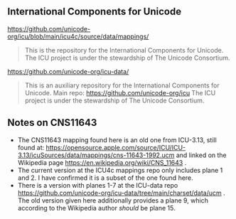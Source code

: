 
International Components for Unicode
------------------------------------

https://github.com/unicode-org/icu/blob/main/icu4c/source/data/mappings/

>This is the repository for the International Components for Unicode. The ICU project is under the stewardship of The Unicode Consortium.

https://github.com/unicode-org/icu-data/

> This is an auxiliary repository for the International Components for Unicode.
> Main repo: https://github.com/unicode-org/icu
> The ICU project is under the stewardship of The Unicode Consortium.


Notes on CNS11643
-----------------

- The CNS11643 mapping found here is an old one from ICU-3.13, still found at:
  https://opensource.apple.com/source/ICU/ICU-3.13/icuSources/data/mappings/cns-11643-1992.ucm
  and linked on the Wikipedia page https://en.wikipedia.org/wiki/CNS_11643 .
- The current version at the ICU4c mappings repo only includes plane 1 and 2. I have confirmed it is a subset of the one found here.
- There is a version with planes 1-7 at the ICU-data repo https://github.com/unicode-org/icu-data/tree/main/charset/data/ucm .
  The old version given here additionally provides a plane 9, which according to the Wikipedia author *should* be plane 15.

